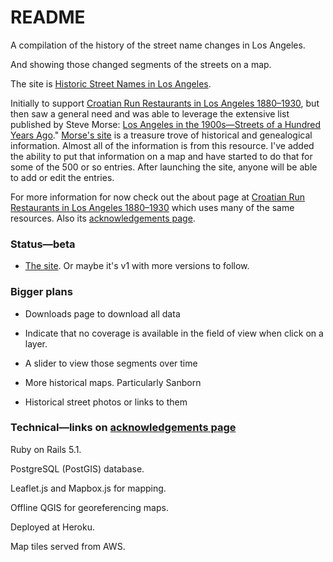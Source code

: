 # README
A compilation of the history of the street name changes in Los Angeles.

And showing those changed segments of the streets on a map.

 The site is [Historic Street Names in Los Angeles](https://historicstreets.la/).

Initially to support [Croatian Run Restaurants in Los Angeles 1880&ndash;1930](https://secure-shore-68966.herokuapp.com),
but then saw a general need and was able to leverage the extensive list published by Steve Morse: [Los Angeles in the 1900s&mdash;Streets of a Hundred Years Ago](http://stevemorse.org/census/changes/LosAngelesChanges2.htm)." [Morse's site](http://stevemorse.org/) is a treasure trove of historical and genealogical information. Almost all of the information is from this resource. I've added the ability to put that information on a map and have started to do that for some of the 500 or so entries. After launching the site, anyone will be able to add or edit the entries.

For more information for now check out the about page at [Croatian Run Restaurants in Los Angeles  1880&ndash;1930](https://secure-shore-68966.herokuapp.com/about) which uses many of the same resources. Also its [acknowledgements page](https://historicstreets.la/about).

### Status—beta

- [The site](https://historicstreets.la/). Or maybe it's v1 with more versions to follow.

### Bigger plans
- Downloads page to download all data

- Indicate that no coverage is available in the field of view when click on a layer.

- A slider to view those segments over time

- More historical maps. Particularly Sanborn

- Historical street photos or links to them


### Technical&mdash;links on [acknowledgements page](https://stark-cove-20051.herokuapp.com/about)
Ruby on Rails 5.1.

PostgreSQL (PostGIS) database.

Leaflet.js and Mapbox.js for mapping.

Offline QGIS for georeferencing maps.

Deployed at Heroku.

Map tiles served from AWS.
